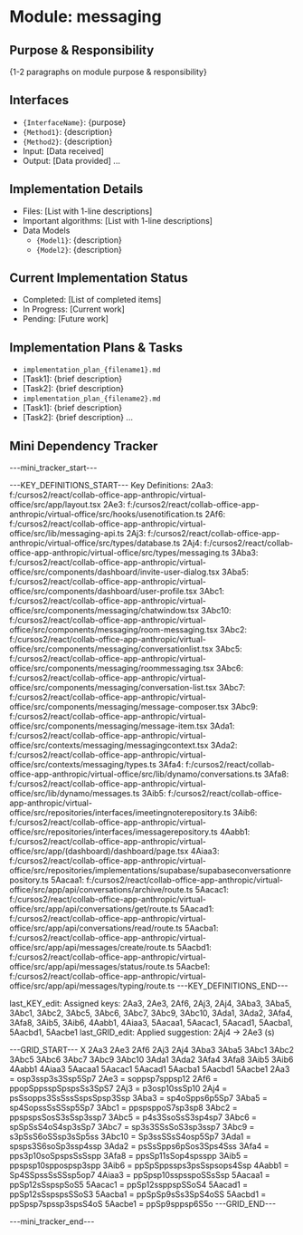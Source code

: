 # Module: messaging

## Purpose & Responsibility
{1-2 paragraphs on module purpose & responsibility}

## Interfaces
* `{InterfaceName}`: {purpose}
* `{Method1}`: {description}
* `{Method2}`: {description}
* Input: [Data received]
* Output: [Data provided]
...

## Implementation Details
* Files: [List with 1-line descriptions]
* Important algorithms: [List with 1-line descriptions]
* Data Models
    * `{Model1}`: {description}
    * `{Model2}`: {description}

## Current Implementation Status
* Completed: [List of completed items]
* In Progress: [Current work]
* Pending: [Future work]

## Implementation Plans & Tasks
* `implementation_plan_{filename1}.md`
* [Task1]: {brief description}
* [Task2]: {brief description}
* `implementation_plan_{filename2}.md`
* [Task1]: {brief description}
* [Task2]: {brief description} 
...

## Mini Dependency Tracker
---mini_tracker_start---

---KEY_DEFINITIONS_START---
Key Definitions:
2Aa3: f:/cursos2/react/collab-office-app-anthropic/virtual-office/src/app/layout.tsx
2Ae3: f:/cursos2/react/collab-office-app-anthropic/virtual-office/src/hooks/usenotification.ts
2Af6: f:/cursos2/react/collab-office-app-anthropic/virtual-office/src/lib/messaging-api.ts
2Aj3: f:/cursos2/react/collab-office-app-anthropic/virtual-office/src/types/database.ts
2Aj4: f:/cursos2/react/collab-office-app-anthropic/virtual-office/src/types/messaging.ts
3Aba3: f:/cursos2/react/collab-office-app-anthropic/virtual-office/src/components/dashboard/invite-user-dialog.tsx
3Aba5: f:/cursos2/react/collab-office-app-anthropic/virtual-office/src/components/dashboard/user-profile.tsx
3Abc1: f:/cursos2/react/collab-office-app-anthropic/virtual-office/src/components/messaging/chatwindow.tsx
3Abc10: f:/cursos2/react/collab-office-app-anthropic/virtual-office/src/components/messaging/room-messaging.tsx
3Abc2: f:/cursos2/react/collab-office-app-anthropic/virtual-office/src/components/messaging/conversationlist.tsx
3Abc5: f:/cursos2/react/collab-office-app-anthropic/virtual-office/src/components/messaging/roommessaging.tsx
3Abc6: f:/cursos2/react/collab-office-app-anthropic/virtual-office/src/components/messaging/conversation-list.tsx
3Abc7: f:/cursos2/react/collab-office-app-anthropic/virtual-office/src/components/messaging/message-composer.tsx
3Abc9: f:/cursos2/react/collab-office-app-anthropic/virtual-office/src/components/messaging/message-item.tsx
3Ada1: f:/cursos2/react/collab-office-app-anthropic/virtual-office/src/contexts/messaging/messagingcontext.tsx
3Ada2: f:/cursos2/react/collab-office-app-anthropic/virtual-office/src/contexts/messaging/types.ts
3Afa4: f:/cursos2/react/collab-office-app-anthropic/virtual-office/src/lib/dynamo/conversations.ts
3Afa8: f:/cursos2/react/collab-office-app-anthropic/virtual-office/src/lib/dynamo/messages.ts
3Aib5: f:/cursos2/react/collab-office-app-anthropic/virtual-office/src/repositories/interfaces/imeetingnoterepository.ts
3Aib6: f:/cursos2/react/collab-office-app-anthropic/virtual-office/src/repositories/interfaces/imessagerepository.ts
4Aabb1: f:/cursos2/react/collab-office-app-anthropic/virtual-office/src/app/(dashboard)/dashboard/page.tsx
4Aiaa3: f:/cursos2/react/collab-office-app-anthropic/virtual-office/src/repositories/implementations/supabase/supabaseconversationrepository.ts
5Aacaa1: f:/cursos2/react/collab-office-app-anthropic/virtual-office/src/app/api/conversations/archive/route.ts
5Aacac1: f:/cursos2/react/collab-office-app-anthropic/virtual-office/src/app/api/conversations/get/route.ts
5Aacad1: f:/cursos2/react/collab-office-app-anthropic/virtual-office/src/app/api/conversations/read/route.ts
5Aacba1: f:/cursos2/react/collab-office-app-anthropic/virtual-office/src/app/api/messages/create/route.ts
5Aacbd1: f:/cursos2/react/collab-office-app-anthropic/virtual-office/src/app/api/messages/status/route.ts
5Aacbe1: f:/cursos2/react/collab-office-app-anthropic/virtual-office/src/app/api/messages/typing/route.ts
---KEY_DEFINITIONS_END---

last_KEY_edit: Assigned keys: 2Aa3, 2Ae3, 2Af6, 2Aj3, 2Aj4, 3Aba3, 3Aba5, 3Abc1, 3Abc2, 3Abc5, 3Abc6, 3Abc7, 3Abc9, 3Abc10, 3Ada1, 3Ada2, 3Afa4, 3Afa8, 3Aib5, 3Aib6, 4Aabb1, 4Aiaa3, 5Aacaa1, 5Aacac1, 5Aacad1, 5Aacba1, 5Aacbd1, 5Aacbe1
last_GRID_edit: Applied suggestion: 2Aj4 -> 2Ae3 (s)

---GRID_START---
X 2Aa3 2Ae3 2Af6 2Aj3 2Aj4 3Aba3 3Aba5 3Abc1 3Abc2 3Abc5 3Abc6 3Abc7 3Abc9 3Abc10 3Ada1 3Ada2 3Afa4 3Afa8 3Aib5 3Aib6 4Aabb1 4Aiaa3 5Aacaa1 5Aacac1 5Aacad1 5Aacba1 5Aacbd1 5Aacbe1
2Aa3 = osp3ssp3s3Ssp5Sp7
2Ae3 = soppsp7sppsp12
2Af6 = ppopSppsspSpspsSs3SpS7
2Aj3 = p3osp10ssSp10
2Aj4 = psSsopps3SsSssSspsSpsp3Ssp
3Aba3 = sp4oSpps6p5Sp7
3Aba5 = sp4SopssSsSSsp5Sp7
3Abc1 = ppspsppoS7sp3sp8
3Abc2 = ppspspsSosS3sSsp3ssp7
3Abc5 = p4s3SsoSsS3sp4sp7
3Abc6 = spSpSsS4oS4sp3sSp7
3Abc7 = sp3s3SSsSoS3sp3ssp7
3Abc9 = s3pSsS6oSSsp3sSp5ss
3Abc10 = Sp3ssSSsS4osp5Sp7
3Ada1 = spsps3S6soSp3ssp4ssp
3Ada2 = psSsSpps6pSos3Sps4Sss
3Afa4 = pps3p10soSpspsSsSspp
3Afa8 = ppsSp11sSop4spsspp
3Aib5 = ppspsp10sppospsp3spp
3Aib6 = ppSpSppssps3psSspsops4Ssp
4Aabb1 = Sp4SSpssSsSSsp5op7
4Aiaa3 = ppSpsp10sspsspoSSsSsp
5Aacaa1 = ppSp12sSspspSoS5
5Aacac1 = ppSp12ssppspSSoS4
5Aacad1 = ppSp12sSspspsSSoS3
5Aacba1 = ppSpSp9sSs3SpS4oSS
5Aacbd1 = ppSpsp7spssp3spsS4oS
5Aacbe1 = ppSp9sppsp6S5o
---GRID_END---

---mini_tracker_end---

